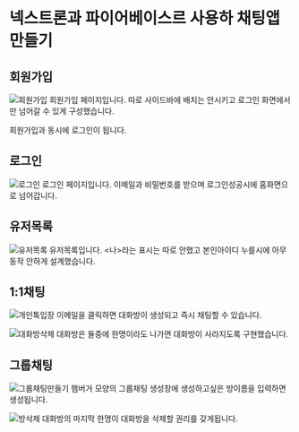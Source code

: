 # 넥스트론과 파이어베이스르 사용하 채팅앱 만들기

## 회원가입
![회원가입](https://user-images.githubusercontent.com/80582578/166716969-0447718c-a1e0-4488-abf0-43a77d0d1acf.gif)
회원가입 페이지입니다. 따로 사이드바에 배치는 안시키고 로그인 화면에서만 넘어갈 수 있게 구성했습니다.

회원가입과 동시에 로그인이 됩니다.

## 로그인
![로그인](https://user-images.githubusercontent.com/80582578/166717062-a5bb53bf-c51f-47bd-81d5-ee48c48b98b7.gif)
로그인 페이지입니다. 이메일과 비밀번호를 받으며 로그인성공시에 홈화면으로 넘어갑니다. 

## 유저목록
![유저목록](https://user-images.githubusercontent.com/80582578/166717311-fefa8447-6766-4843-8e8f-49d20a169456.gif)
유저목록입니다. <나>라는 표시는 따로 안했고 본인아이디 누를시에 아무동작 안하게 설계했습니다.

## 1:1채팅
![개인톡입장](https://user-images.githubusercontent.com/80582578/166717446-aadef9f3-b360-4e86-822e-7795bf58675d.gif)
이메일을 클릭하면 대화방이 생성되고 즉시 채팅할 수 있습니다.

![대화방삭제](https://user-images.githubusercontent.com/80582578/166717522-29173f91-fc96-4eb5-98f7-40169dbae048.gif)
대화방은 둘중에 한명이라도 나가면 대화방이 사라지도록 구현했습니다.

## 그룹채팅
![그룹채팅만들기](https://user-images.githubusercontent.com/80582578/166717653-24bb68d6-710b-41c9-b869-34a73065663a.gif)
햄버거 모양의 그룹채팅 생성창에 생성하고싶은 방이름을 입력하면 생성됩니다.

![방삭제](https://user-images.githubusercontent.com/80582578/166717711-46e5c36a-3fd3-4d52-ac93-8cf63c2f30a7.gif)
대화방의 마지막 한명이 대화방을 삭제할 권리를 갖게됩니다.
